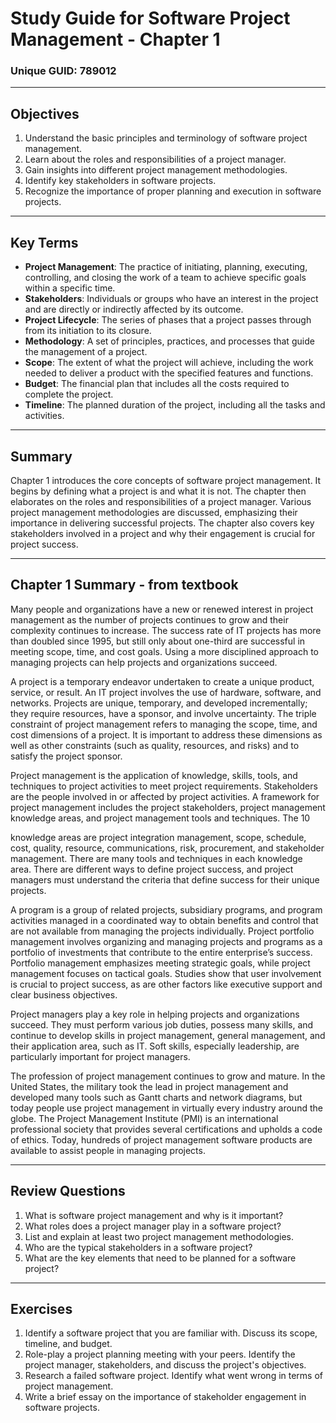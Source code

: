 
# Study Guide for Software Project Management - Chapter 1
### Unique GUID: 789012

---

## Objectives

1. Understand the basic principles and terminology of software project management.
2. Learn about the roles and responsibilities of a project manager.
3. Gain insights into different project management methodologies.
4. Identify key stakeholders in software projects.
5. Recognize the importance of proper planning and execution in software projects.

---

## Key Terms

- **Project Management**: The practice of initiating, planning, executing, controlling, and closing the work of a team to achieve specific goals within a specific time.
- **Stakeholders**: Individuals or groups who have an interest in the project and are directly or indirectly affected by its outcome.
- **Project Lifecycle**: The series of phases that a project passes through from its initiation to its closure.
- **Methodology**: A set of principles, practices, and processes that guide the management of a project.
- **Scope**: The extent of what the project will achieve, including the work needed to deliver a product with the specified features and functions.
- **Budget**: The financial plan that includes all the costs required to complete the project.
- **Timeline**: The planned duration of the project, including all the tasks and activities.

---

## Summary

Chapter 1 introduces the core concepts of software project management. It begins by defining what a project is and what it is not. The chapter then elaborates on the roles and responsibilities of a project manager. Various project management methodologies are discussed, emphasizing their importance in delivering successful projects. The chapter also covers key stakeholders involved in a project and why their engagement is crucial for project success.

---

## Chapter 1 Summary - from textbook
Many people and organizations have a new or renewed interest in project management as the number of projects continues to grow and their complexity continues to increase. The success rate of IT projects has more than doubled since 1995, but still only about one-third are successful in meeting scope, time, and cost goals. Using a more disciplined approach to managing projects can help projects and organizations succeed.

A project is a temporary endeavor undertaken to create a unique product, service, or result. An IT project involves the use of hardware, software, and networks. Projects are unique, temporary, and developed incrementally; they require resources, have a sponsor, and involve uncertainty. The triple constraint of project management refers to managing the scope, time, and cost dimensions of a project. It is important to address these dimensions as well as other constraints (such as quality, resources, and risks) and to satisfy the project sponsor.

Project management is the application of knowledge, skills, tools, and techniques to project activities to meet project requirements. Stakeholders are the people involved in or affected by project activities. A framework for project management includes the project stakeholders, project management knowledge areas, and project management tools and techniques. The 10

knowledge areas are project integration management, scope, schedule, cost, quality, resource, communications, risk, procurement, and stakeholder management. There are many tools and techniques in each knowledge area. There are different ways to define project success, and project managers must understand the criteria that define success for their unique projects.

A program is a group of related projects, subsidiary programs, and program activities managed in a coordinated way to obtain benefits and control that are not available from managing the projects individually. Project portfolio management involves organizing and managing projects and programs as a portfolio of investments that contribute to the entire enterprise’s success. Portfolio management emphasizes meeting strategic goals, while project management focuses on tactical goals. Studies show that user involvement is crucial to project success, as are other factors like executive support and clear business objectives.

Project managers play a key role in helping projects and organizations succeed. They must perform various job duties, possess many skills, and continue to develop skills in project management, general management, and their application area, such as IT. Soft skills, especially leadership, are particularly important for project managers.

The profession of project management continues to grow and mature. In the United States, the military took the lead in project management and developed many tools such as Gantt charts and network diagrams, but today people use project management in virtually every industry around the globe. The Project Management Institute (PMI) is an international professional society that provides several certifications and upholds a code of ethics. Today, hundreds of project management software products are available to assist people in managing projects.

---

## Review Questions

1. What is software project management and why is it important?
2. What roles does a project manager play in a software project?
3. List and explain at least two project management methodologies.
4. Who are the typical stakeholders in a software project?
5. What are the key elements that need to be planned for a software project?

---

## Exercises

1. Identify a software project that you are familiar with. Discuss its scope, timeline, and budget.
2. Role-play a project planning meeting with your peers. Identify the project manager, stakeholders, and discuss the project's objectives.
3. Research a failed software project. Identify what went wrong in terms of project management.
4. Write a brief essay on the importance of stakeholder engagement in software projects.
